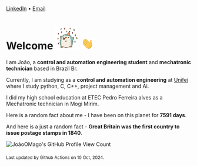 [LinkedIn](https://www.linkedin.com/in/joão-pedro-gozzoli-b95641301/) &bull;
[Email](joaopedrogozzoli@gmail.com)

# Welcome <img src="happy.gif" height="64px" /> <img src="wave.gif" height="32px" />

I am João, a  **control and automation engineering student** and **mechatronic technician** based in Brazil Br.

Currently, I am studying as a **control and automation engineering** at [Unifei](https://unifei.edu.br) where I study python, C, C++, project management and Ai.

I did my high school education at ETEC Pedro Ferreira alves as a Mechatronic technician in Mogi Mirim.

Here is a random fact about me - I have been on this planet for **7591 days**.

And here is a just a random fact -  **Great Britain was the first country to issue postage stamps in 1840**.

![JoãoOMago's GitHub Profile View Count](https://komarev.com/ghpvc/?username=JoaoOMago)

<sub>Last updated by Github Actions on 10 Oct, 2024.</sub>
